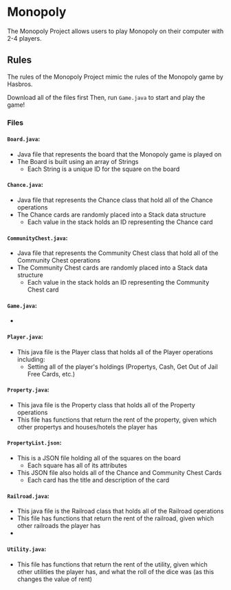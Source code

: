 # Monopoly
The Monopoly Project allows users to play Monopoly on their computer with 2-4 players.

## Rules
The rules of the Monopoly Project mimic the rules of the Monopoly game by Hasbros.

Download all of the files first
Then, run `Game.java` to start and play the game!

### Files
#### `Board.java`:
- Java file that represents the board that the Monopoly game is played on
- The Board is built using an array of Strings
  - Each String is a unique ID for the square on the board
#### `Chance.java`:
- Java file that represents the Chance class that hold all of the Chance operations
- The Chance cards are randomly placed into a Stack data structure
  - Each value in the stack holds an ID representing the Chance card
#### `CommunityChest.java`:
- Java file that represents the Community Chest class that hold all of the Community Chest operations
- The Community Chest cards are randomly placed into a Stack data structure
  - Each value in the stack holds an ID representing the Community Chest card
#### `Game.java`:
- 
#### `Player.java`:
- This java file is the Player class that holds all of the Player operations including:
  - Setting all of the player's holdings (Propertys, Cash, Get Out of Jail Free Cards, etc.)
#### `Property.java`:
- This java file is the Property class that holds all of the Property operations
- This file has functions that return the rent of the property, given which other propertys and houses/hotels the player has
#### `PropertyList.json`:
- This is a JSON file holding all of the squares on the board
  - Each square has all of its attributes
- This JSON file also holds all of the Chance and Community Chest Cards
  - Each card has the title and description of the card
#### `Railroad.java`:
- This java file is the Railroad class that holds all of the Railroad operations
- This file has functions that return the rent of the railroad, given which other railroads the player has
- 
#### `Utility.java`:
- This file has functions that return the rent of the utility, given which other utilities the player has, and what the roll of the dice was (as this changes the value of rent)
